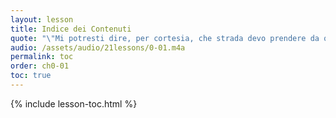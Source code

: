 ```yaml
---
layout: lesson
title: Indice dei Contenuti
quote: "\"Mi potresti dire, per cortesia, che strada devo prendere da qui?\"<br/> \"Questo dipende molto da dove vuoi andare.\"<br/> \"Non mi importa molto dove\"<br/> \"E allora non importa molto che strada prendi.\""
audio: /assets/audio/21lessons/0-01.m4a
permalink: toc
order: ch0-01
toc: true
---
```


{% include lesson-toc.html %}

<!-- Wikipedia -->
[alice]: https://en.wikipedia.org/wiki/Alice%27s_Adventures_in_Wonderland
[carroll]: https://en.wikipedia.org/wiki/Lewis_Carroll
